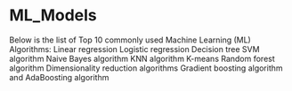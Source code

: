 # ML_Models
Below is the list of Top 10 commonly used Machine Learning (ML) Algorithms:  Linear regression Logistic regression Decision tree SVM algorithm Naive Bayes algorithm KNN algorithm K-means Random forest algorithm Dimensionality reduction algorithms Gradient boosting algorithm and AdaBoosting algorithm
